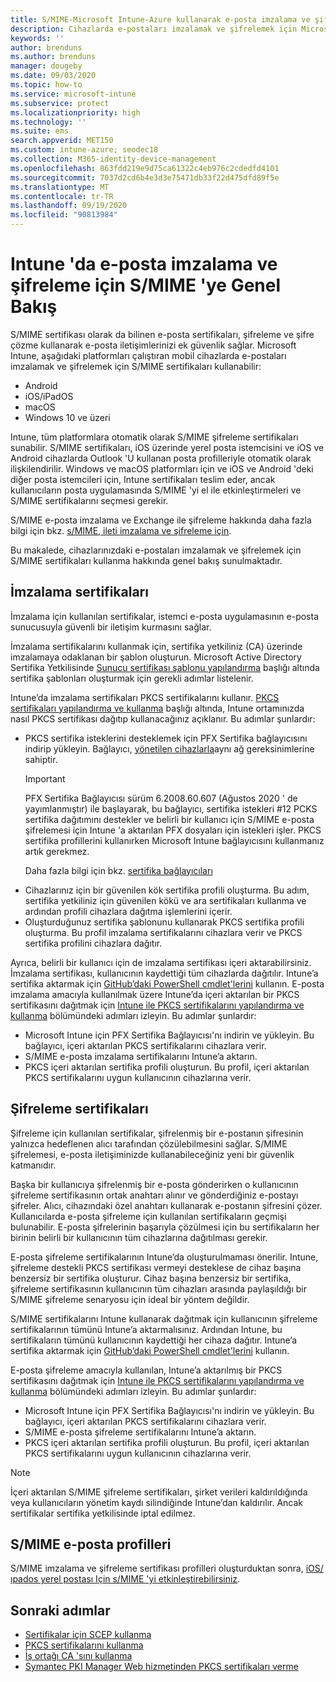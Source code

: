 ```yaml
---
title: S/MIME-Microsoft Intune-Azure kullanarak e-posta imzalama ve şifreleme | Microsoft Docs
description: Cihazlarda e-postaları imzalamak ve şifrelemek için Microsoft Intune 'da e-posta dijital sertifikalarını nasıl kullanacağınızı öğrenin. Bu sertifikalara S/MIME denir ve cihaz yapılandırma profilleri kullanılarak yapılandırılır. İmzalama ve şifreleme sertifikaları PKCS veya özel sertifikalar kullanır ve sertifikaları içeri aktarmak için bir bağlayıcı kullanır.
keywords: ''
author: brenduns
ms.author: brenduns
manager: dougeby
ms.date: 09/03/2020
ms.topic: how-to
ms.service: microsoft-intune
ms.subservice: protect
ms.localizationpriority: high
ms.technology: ''
ms.suite: ems
search.appverid: MET150
ms.custom: intune-azure; seodec18
ms.collection: M365-identity-device-management
ms.openlocfilehash: 863fdd219e9d75ca61322c4eb976c2cdedfd4101
ms.sourcegitcommit: 7037d2cd6b4e3d3e75471db33f22d475dfd89f5e
ms.translationtype: MT
ms.contentlocale: tr-TR
ms.lasthandoff: 09/19/2020
ms.locfileid: "90813984"
---
```

# <a name="smime-overview-to-sign-and-encrypt-email-in-intune"></a>Intune 'da e-posta imzalama ve şifreleme için S/MIME 'ye Genel Bakış

S/MIME sertifikası olarak da bilinen e-posta sertifikaları, şifreleme ve şifre çözme kullanarak e-posta iletişimlerinizi ek güvenlik sağlar. Microsoft Intune, aşağıdaki platformları çalıştıran mobil cihazlarda e-postaları imzalamak ve şifrelemek için S/MIME sertifikaları kullanabilir:

- Android
- iOS/iPadOS
- macOS
- Windows 10 ve üzeri

Intune, tüm platformlara otomatik olarak S/MIME şifreleme sertifikaları sunabilir. S/MIME sertifikaları, iOS üzerinde yerel posta istemcisini ve iOS ve Android cihazlarda Outlook 'U kullanan posta profilleriyle otomatik olarak ilişkilendirilir. Windows ve macOS platformları için ve iOS ve Android 'deki diğer posta istemcileri için, Intune sertifikaları teslim eder, ancak kullanıcıların posta uygulamasında S/MIME 'yi el ile etkinleştirmeleri ve S/MIME sertifikalarını seçmesi gerekir.

S/MIME e-posta imzalama ve Exchange ile şifreleme hakkında daha fazla bilgi için bkz. [s/MIME, ileti imzalama ve şifreleme için](/Exchange/policy-and-compliance/smime).

Bu makalede, cihazlarınızdaki e-postaları imzalamak ve şifrelemek için S/MIME sertifikaları kullanma hakkında genel bakış sunulmaktadır.

## <a name="signing-certificates"></a>İmzalama sertifikaları

İmzalama için kullanılan sertifikalar, istemci e-posta uygulamasının e-posta sunucusuyla güvenli bir iletişim kurmasını sağlar.

İmzalama sertifikalarını kullanmak için, sertifika yetkiliniz (CA) üzerinde imzalamaya odaklanan bir şablon oluşturun. Microsoft Active Directory Sertifika Yetkilisinde [Sunucu sertifikası şablonu yapılandırma](/windows-server/networking/core-network-guide/cncg/server-certs/configure-the-server-certificate-template) başlığı altında sertifika şablonları oluşturmak için gerekli adımlar listelenir.

Intune’da imzalama sertifikaları PKCS sertifikalarını kullanır. [PKCS sertifikaları yapılandırma ve kullanma](certficates-pfx-configure.md) başlığı altında, Intune ortamınızda nasıl PKCS sertifikası dağıtıp kullanacağınız açıklanır. Bu adımlar şunlardır:

- PKCS sertifika isteklerini desteklemek için PFX Sertifika bağlayıcısını indirip yükleyin. Bağlayıcı, [yönetilen cihazlarla](../fundamentals/intune-endpoints.md#access-for-managed-devices)aynı ağ gereksinimlerine sahiptir.
  > [!IMPORTANT]
  > PFX Sertifika Bağlayıcısı sürüm 6.2008.60.607 (Ağustos 2020 ' de yayımlanmıştır) ile başlayarak, bu bağlayıcı, sertifika istekleri #12 PCKS sertifika dağıtımını destekler ve belirli bir kullanıcı için S/MIME e-posta şifrelemesi için Intune 'a aktarılan PFX dosyaları için istekleri işler. PKCS sertifika profillerini kullanırken Microsoft Intune bağlayıcısını kullanmanız artık gerekmez.
  > 
  > Daha fazla bilgi için bkz. [sertifika bağlayıcıları](certificate-connectors.md)
- Cihazlarınız için bir güvenilen kök sertifika profili oluşturma. Bu adım, sertifika yetkiliniz için güvenilen kökü ve ara sertifikaları kullanma ve ardından profili cihazlara dağıtma işlemlerini içerir.
- Oluşturduğunuz sertifika şablonunu kullanarak PKCS sertifika profili oluşturma. Bu profil imzalama sertifikalarını cihazlara verir ve PKCS sertifika profilini cihazlara dağıtır.

Ayrıca, belirli bir kullanıcı için de imzalama sertifikası içeri aktarabilirsiniz. İmzalama sertifikası, kullanıcının kaydettiği tüm cihazlarda dağıtılır. Intune’a sertifika aktarmak için [GitHub’daki PowerShell cmdlet'lerini](https://github.com/Microsoft/Intune-Resource-Access) kullanın. E-posta imzalama amacıyla kullanılmak üzere Intune’da içeri aktarılan bir PKCS sertifikasını dağıtmak için [Intune ile PKCS sertifikalarını yapılandırma ve kullanma](certficates-pfx-configure.md) bölümündeki adımları izleyin. Bu adımlar şunlardır:

- Microsoft Intune için PFX Sertifika Bağlayıcısı'nı indirin ve yükleyin. Bu bağlayıcı, içeri aktarılan PKCS sertifikalarını cihazlara verir.
- S/MIME e-posta imzalama sertifikalarını Intune’a aktarın.
- PKCS içeri aktarılan sertifika profili oluşturun. Bu profil, içeri aktarılan PKCS sertifikalarını uygun kullanıcının cihazlarına verir.

## <a name="encryption-certificates"></a>Şifreleme sertifikaları

Şifreleme için kullanılan sertifikalar, şifrelenmiş bir e-postanın şifresinin yalnızca hedeflenen alıcı tarafından çözülebilmesini sağlar. S/MIME şifrelemesi, e-posta iletişiminizde kullanabileceğiniz yeni bir güvenlik katmanıdır.

Başka bir kullanıcıya şifrelenmiş bir e-posta gönderirken o kullanıcının şifreleme sertifikasının ortak anahtarı alınır ve gönderdiğiniz e-postayı şifreler. Alıcı, cihazındaki özel anahtarı kullanarak e-postanın şifresini çözer. Kullanıcılarda e-posta şifreleme için kullanılan sertifikaların geçmişi bulunabilir. E-posta şifrelerinin başarıyla çözülmesi için bu sertifikaların her birinin belirli bir kullanıcının tüm cihazlarına dağıtılması gerekir.

E-posta şifreleme sertifikalarının Intune’da oluşturulmaması önerilir. Intune, şifreleme destekli PKCS sertifikası vermeyi desteklese de cihaz başına benzersiz bir sertifika oluşturur. Cihaz başına benzersiz bir sertifika, şifreleme sertifikasının kullanıcının tüm cihazları arasında paylaşıldığı bir S/MIME şifreleme senaryosu için ideal bir yöntem değildir.

S/MIME sertifikalarını Intune kullanarak dağıtmak için kullanıcının şifreleme sertifikalarının tümünü Intune’a aktarmalısınız. Ardından Intune, bu sertifikaların tümünü kullanıcının kaydettiği her cihaza dağıtır. Intune’a sertifika aktarmak için [GitHub’daki PowerShell cmdlet'lerini](https://github.com/Microsoft/Intune-Resource-Access) kullanın.

E-posta şifreleme amacıyla kullanılan, Intune’a aktarılmış bir PKCS sertifikasını dağıtmak için [Intune ile PKCS sertifikalarını yapılandırma ve kullanma](certficates-pfx-configure.md) bölümündeki adımları izleyin. Bu adımlar şunlardır:

- Microsoft Intune için PFX Sertifika Bağlayıcısı'nı indirin ve yükleyin. Bu bağlayıcı, içeri aktarılan PKCS sertifikalarını cihazlara verir.
- S/MIME e-posta şifreleme sertifikalarını Intune’a aktarın.
- PKCS içeri aktarılan sertifika profili oluşturun. Bu profil, içeri aktarılan PKCS sertifikalarını uygun kullanıcının cihazlarına verir.

 > [!NOTE]
 > İçeri aktarılan S/MIME şifreleme sertifikaları, şirket verileri kaldırıldığında veya kullanıcıların yönetim kaydı silindiğinde Intune’dan kaldırılır. Ancak sertifikalar sertifika yetkilisinde iptal edilmez.

## <a name="smime-email-profiles"></a>S/MIME e-posta profilleri

S/MIME imzalama ve şifreleme sertifikası profilleri oluşturduktan sonra, [iOS/ıpados yerel postası Için s/MIME 'yi etkinleştirebilirsiniz](../configuration/email-settings-ios.md).

## <a name="next-steps"></a>Sonraki adımlar

- [Sertifikalar için SCEP kullanma](certificates-scep-configure.md)
- [PKCS sertifikalarını kullanma](certficates-pfx-configure.md)
- [İş ortağı CA 'sını kullanma](certificate-authority-add-scep-overview.md)
- [Symantec PKI Manager Web hizmetinden PKCS sertifikaları verme](certificates-digicert-configure.md)